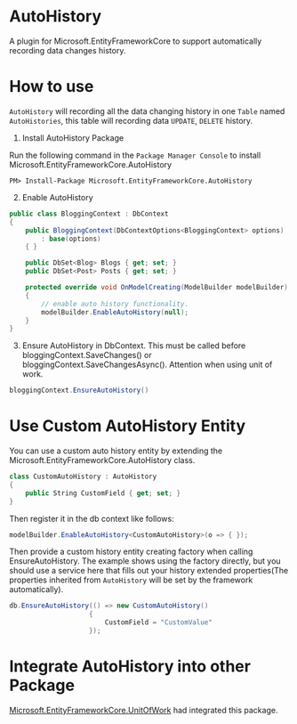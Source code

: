 # AutoHistory
A plugin for Microsoft.EntityFrameworkCore to support automatically recording data changes history.

# How to use

`AutoHistory` will recording all the data changing history in one `Table` named `AutoHistories`, this table will recording data
`UPDATE`, `DELETE` history.

1. Install AutoHistory Package

Run the following command in the `Package Manager Console` to install Microsoft.EntityFrameworkCore.AutoHistory

`PM> Install-Package Microsoft.EntityFrameworkCore.AutoHistory`

2. Enable AutoHistory

```csharp
public class BloggingContext : DbContext
{
    public BloggingContext(DbContextOptions<BloggingContext> options)
        : base(options)
    { }

    public DbSet<Blog> Blogs { get; set; }
    public DbSet<Post> Posts { get; set; }

    protected override void OnModelCreating(ModelBuilder modelBuilder)
    {
        // enable auto history functionality.
        modelBuilder.EnableAutoHistory(null);
    }
}
```

3. Ensure AutoHistory in DbContext. This must be called before bloggingContext.SaveChanges() or bloggingContext.SaveChangesAsync(). Attention when using unit of work.

```csharp
bloggingContext.EnsureAutoHistory()
```

# Use Custom AutoHistory Entity
You can use a custom auto history entity by extending the Microsoft.EntityFrameworkCore.AutoHistory class.

```csharp
class CustomAutoHistory : AutoHistory
{
    public String CustomField { get; set; }
}
```

Then register it in the db context like follows:
```csharp
modelBuilder.EnableAutoHistory<CustomAutoHistory>(o => { });
```

Then provide a custom history entity creating factory when calling EnsureAutoHistory. The example shows using the
factory directly, but you should use a service here that fills out your history extended properties(The properties inherited from `AutoHistory` will be set by the framework automatically).
```csharp
db.EnsureAutoHistory(() => new CustomAutoHistory()
                    {
                        CustomField = "CustomValue"
                    });
```

# Integrate AutoHistory into other Package

[Microsoft.EntityFrameworkCore.UnitOfWork](https://github.com/lovedotnet/UnitOfWork) had integrated this package.



